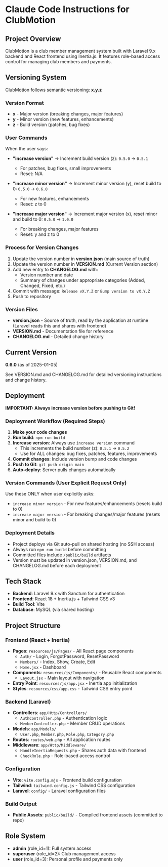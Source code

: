 # Claude Code Instructions for ClubMotion

## Project Overview
ClubMotion is a club member management system built with Laravel 9.x backend and React frontend using Inertia.js. It features role-based access control for managing club members and payments.

## Versioning System

ClubMotion follows semantic versioning: **x.y.z**

### Version Format
- **x** - Major version (breaking changes, major features)
- **y** - Minor version (new features, enhancements)
- **z** - Build version (patches, bug fixes)

### User Commands
When the user says:

- **"increase version"** → Increment build version (z): `0.5.0` → `0.5.1`
  - For patches, bug fixes, small improvements
  - Reset: N/A

- **"increase minor version"** → Increment minor version (y), reset build to 0: `0.5.0` → `0.6.0`
  - For new features, enhancements
  - Reset: z to 0

- **"increase major version"** → Increment major version (x), reset minor and build to 0: `0.5.0` → `1.0.0`
  - For breaking changes, major features
  - Reset: y and z to 0

### Process for Version Changes

1. Update the version number in **version.json** (main source of truth)
2. Update the version number in **VERSION.md** (Current Version section)
3. Add new entry to **CHANGELOG.md** with:
   - Version number and date
   - Summary of changes under appropriate categories (Added, Changed, Fixed, etc.)
4. Commit with message: `Release vX.Y.Z` or `Bump version to vX.Y.Z`
5. Push to repository

### Version Files
- **version.json** - Source of truth, read by the application at runtime (Laravel reads this and shares with frontend)
- **VERSION.md** - Documentation file for reference
- **CHANGELOG.md** - Detailed change history

## Current Version
**0.6.0** (as of 2025-01-05)

See VERSION.md and CHANGELOG.md for detailed versioning instructions and change history.

## Deployment

**IMPORTANT: Always increase version before pushing to Git!**

### Deployment Workflow (Required Steps)

1. **Make your code changes**
2. **Run build**: `npm run build`
3. **Increase version**: Always use `increase version` command
   - This increments the build number (z): `0.5.1` → `0.5.2`
   - Use for ALL changes: bug fixes, patches, features, improvements
4. **Commit changes**: Include version bump and code changes
5. **Push to Git**: `git push origin main`
6. **Auto-deploy**: Server pulls changes automatically

### Version Commands (User Explicit Request Only)
Use these ONLY when user explicitly asks:
- `increase minor version` - For new features/enhancements (resets build to 0)
- `increase major version` - For breaking changes/major features (resets minor and build to 0)

### Deployment Details
- Project deploys via Git auto-pull on shared hosting (no SSH access)
- Always run `npm run build` before committing
- Committed files include `/public/build` artifacts
- Version must be updated in version.json, VERSION.md, and CHANGELOG.md before each deployment

## Tech Stack
- **Backend**: Laravel 9.x with Sanctum for authentication
- **Frontend**: React 18 + Inertia.js + Tailwind CSS v3
- **Build Tool**: Vite
- **Database**: MySQL (via shared hosting)

## Project Structure

### Frontend (React + Inertia)
- **Pages**: `resources/js/Pages/` - All React page components
  - `Auth/` - Login, ForgotPassword, ResetPassword
  - `Members/` - Index, Show, Create, Edit
  - `Home.jsx` - Dashboard
- **Components**: `resources/js/Components/` - Reusable React components
  - `Layout.jsx` - Main layout with navigation
- **Entry Point**: `resources/js/app.jsx` - Inertia app initialization
- **Styles**: `resources/css/app.css` - Tailwind CSS entry point

### Backend (Laravel)
- **Controllers**: `app/Http/Controllers/`
  - `AuthController.php` - Authentication logic
  - `MemberController.php` - Member CRUD operations
- **Models**: `app/Models/`
  - `User.php`, `Member.php`, `Role.php`, `Category.php`
- **Routes**: `routes/web.php` - All application routes
- **Middleware**: `app/Http/Middleware/`
  - `HandleInertiaRequests.php` - Shares auth data with frontend
  - `CheckRole.php` - Role-based access control

### Configuration
- **Vite**: `vite.config.mjs` - Frontend build configuration
- **Tailwind**: `tailwind.config.js` - Tailwind CSS configuration
- **Laravel**: `config/` - Laravel configuration files

### Build Output
- **Public Assets**: `public/build/` - Compiled frontend assets (committed to repo)

## Role System
- **admin** (role_id=1): Full system access
- **superuser** (role_id=2): Club management access
- **user** (role_id=3): Personal profile and payments only

